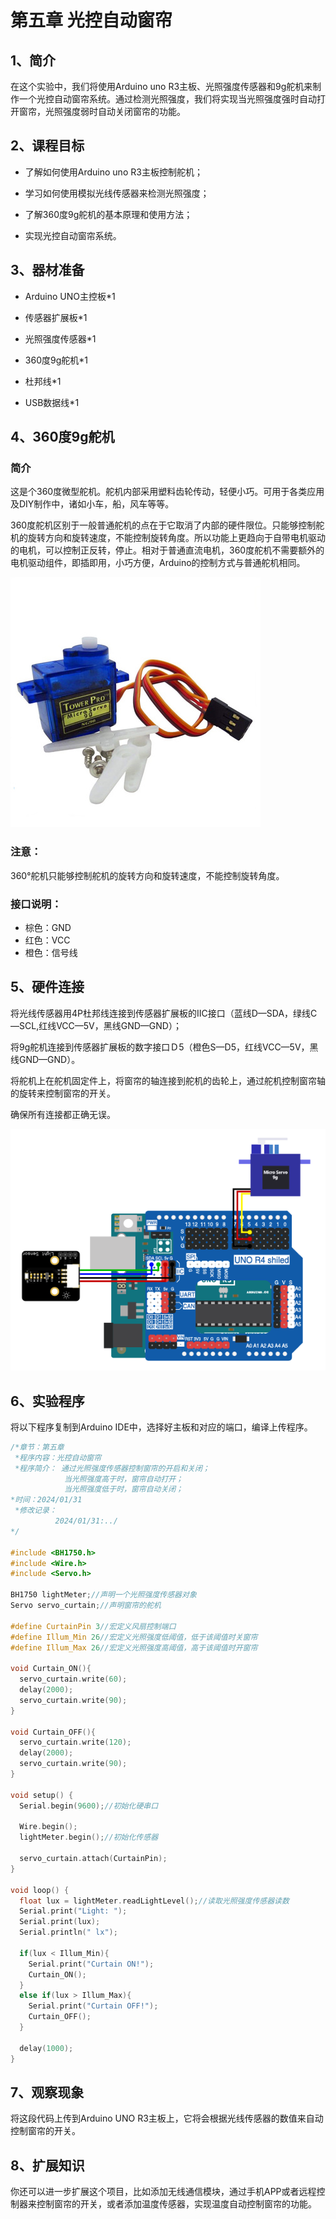 # 第五章 光控自动窗帘

## 1、简介

在这个实验中，我们将使用Arduino uno R3主板、光照强度传感器和9g舵机来制作一个光控自动窗帘系统。通过检测光照强度，我们将实现当光照强度强时自动打开窗帘，光照强度弱时自动关闭窗帘的功能。

## 2、课程目标

+ 了解如何使用Arduino uno R3主板控制舵机；

+ 学习如何使用模拟光线传感器来检测光照强度；

+ 了解360度9g舵机的基本原理和使用方法；

+ 实现光控自动窗帘系统。

## 3、器材准备

+ Arduino UNO主控板*1

+ 传感器扩展板*1

+ 光照强度传感器*1

+ 360度9g舵机*1

+ 杜邦线*1

+ USB数据线*1

## 4、360度9g舵机

### 简介

这是个360度微型舵机。舵机内部采用塑料齿轮传动，轻便小巧。可用于各类应用及DIY制作中，诸如小车，船，风车等等。

360度舵机区别于一般普通舵机的点在于它取消了内部的硬件限位。只能够控制舵机的旋转方向和旋转速度，不能控制旋转角度。所以功能上更趋向于自带电机驱动的电机，可以控制正反转，停止。相对于普通直流电机，360度舵机不需要额外的电机驱动组件，即插即用，小巧方便，Arduino的控制方式与普通舵机相同。

<img src="../img/smarthome/5-1.png" />

### 注意：

360°舵机只能够控制舵机的旋转方向和旋转速度，不能控制旋转角度。

### 接口说明：  

+ 棕色：GND
+ 红色：VCC
+ 橙色：信号线

## 5、硬件连接

将光线传感器用4P杜邦线连接到传感器扩展板的IIC接口（蓝线D—SDA，绿线C—SCL,红线VCC—5V，黑线GND—GND）；

将9g舵机连接到传感器扩展板的数字接口Ｄ5（橙色S—D5，红线VCC—5V，黑线GND—GND）。

将舵机上在舵机固定件上，将窗帘的轴连接到舵机的齿轮上，通过舵机控制窗帘轴的旋转来控制窗帘的开关。

确保所有连接都正确无误。

<img src="../img/smarthome/5-2.png" />

## 6、实验程序

将以下程序复制到Arduino IDE中，选择好主板和对应的端口，编译上传程序。
```C
/*章节：第五章
 *程序内容：光控自动窗帘
 *程序简介： 通过光照强度传感器控制窗帘的开启和关闭；
            当光照强度高于时，窗帘自动打开；
            当光照强度低于时，窗帘自动关闭；
*时间：2024/01/31
 *修改记录：
          2024/01/31:../
*/

#include <BH1750.h>
#include <Wire.h>
#include <Servo.h>

BH1750 lightMeter;//声明一个光照强度传感器对象
Servo servo_curtain;//声明窗帘的舵机

#define CurtainPin 3//宏定义风扇控制端口
#define Illum_Min 26//宏定义光照强度低阈值，低于该阈值时关窗帘
#define Illum_Max 26//宏定义光照强度高阈值，高于该阈值时开窗帘

void Curtain_ON(){
  servo_curtain.write(60);
  delay(2000);
  servo_curtain.write(90);
}

void Curtain_OFF(){
  servo_curtain.write(120);
  delay(2000);
  servo_curtain.write(90);
}

void setup() {
  Serial.begin(9600);//初始化硬串口

  Wire.begin();
  lightMeter.begin();//初始化传感器

  servo_curtain.attach(CurtainPin);
}

void loop() {
  float lux = lightMeter.readLightLevel();//读取光照强度传感器读数
  Serial.print("Light: ");
  Serial.print(lux);
  Serial.println(" lx");
  
  if(lux < Illum_Min){
    Serial.print("Curtain ON!");
    Curtain_ON();
  }
  else if(lux > Illum_Max){
    Serial.print("Curtain OFF!");
    Curtain_OFF();
  }

  delay(1000);
}
```

## 7、观察现象

将这段代码上传到Arduino UNO R3主板上，它将会根据光线传感器的数值来自动控制窗帘的开关。

## 8、扩展知识

你还可以进一步扩展这个项目，比如添加无线通信模块，通过手机APP或者远程控制器来控制窗帘的开关，或者添加温度传感器，实现温度自动控制窗帘的功能。